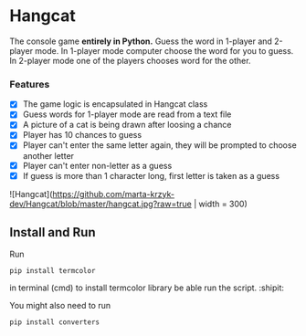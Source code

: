 # Hangcat
The console game **entirely in Python.** Guess the word in 1-player and 2-player mode.
In 1-player mode computer choose the word for you to guess.
In 2-player mode one of the players chooses word for the other.

### Features
- [x] The game logic is encapsulated in Hangcat class
- [x] Guess words for 1-player mode are read from a text file
- [x] A picture of a cat is being drawn after loosing a chance
- [x] Player has 10 chances to guess
- [x] Player can't enter the same letter again, they will be prompted to choose another letter
- [x] Player can't enter non-letter as a guess
- [x] If guess is more than 1 character long, first letter is taken as a guess

![Hangcat](https://github.com/marta-krzyk-dev/Hangcat/blob/master/hangcat.jpg?raw=true | width = 300)

## Install and Run
Run
```
pip install termcolor
```
in terminal (cmd) to install termcolor library be able run the script. :shipit:

You might also need to run
```
pip install converters
```
